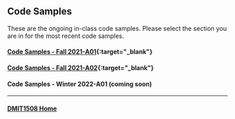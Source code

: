 ## Code Samples
These are the ongoing in-class code samples. Please select the section you are in for the most recent code samples.

#### [Code Samples - Fall 2021-A01](https://github.com/allanNAIT/dmit1508_1211_oa01){:target="_blank"}
#### [Code Samples - Fall 2021-A02](https://github.com/allanNAIT/dmit1508_1211_oa02){:target="_blank"}
#### Code Samples - Winter 2022-A01 (coming soon)

<hr>

#### [DMIT1508 Home](index.md)